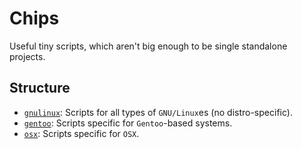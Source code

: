 # Chips

Useful tiny scripts, which aren't big enough to be single standalone projects.

## Structure

* [`gnulinux`](./gnulinux): Scripts for all types of `GNU/Linux`es (no distro-specific).
* [`gentoo`](./gentoo): Scripts specific for `Gentoo`-based systems.
* [`osx`](./osx): Scripts specific for `OSX`.
